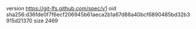 version https://git-lfs.github.com/spec/v1
oid sha256:d36fde0f7f6ecf206945b61aeca2b1a67d88a40bcf6890485bd32b3915d21370
size 2469
